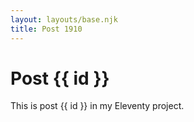 ```yaml
---
layout: layouts/base.njk
title: Post 1910
---
```


# Post {{ id }}

This is post {{ id }} in my Eleventy project.
